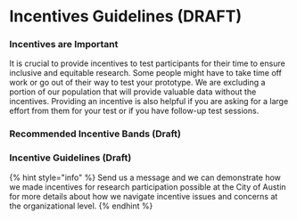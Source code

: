 # Incentives Guidelines (DRAFT)

### I**ncentives are Important**

It is crucial to provide incentives to test participants for their time to ensure inclusive and equitable research. Some people might have to take time off work or go out of their way to test your prototype. We are excluding a portion of our population that will provide valuable data without the incentives. Providing an incentive is also helpful if you are asking for a large effort from them for your test or if you have follow-up test sessions.

### **Recommended Incentive Bands (Draft)**



### Incentive **Guidelines (Draft)**



{% hint style="info" %}
Send us a message and we can demonstrate how we made incentives for research participation possible at the City of Austin for more details about how we navigate incentive issues and concerns at the organizational level.
{% endhint %}
